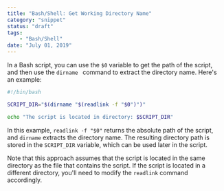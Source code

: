 ```yaml
---
title: "Bash/Shell: Get Working Directory Name"
category: "snippet"
status: "draft"
tags:
    - "Bash/Shell"
date: "July 01, 2019"
---
```

In a Bash script, you can use the `$0` variable to get the path of the script, and then use the `dirname ` command to extract the directory name. Here's an example:

```bash
#!/bin/bash

SCRIPT_DIR="$(dirname "$(readlink -f "$0")")"

echo "The script is located in directory: $SCRIPT_DIR"
```

In this example, `readlink -f "$0"` returns the absolute path of the script, and `dirname` extracts the directory name. The resulting directory path is stored in the `SCRIPT_DIR` variable, which can be used later in the script.

Note that this approach assumes that the script is located in the same directory as the file that contains the script. If the script is located in a different directory, you'll need to modify the `readlink` command accordingly.